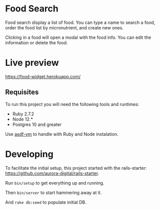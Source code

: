 # Food Search

Food search display a list of food. You can type a name to search a food, order the food list by micronutrient, and create new ones.

Clicking in a food will open a modal with the food info. You can edit the information or delete the food.

# Live preview

https://food-widget.herokuapp.com/

## Requisites

To run this project you will need the following tools and runtimes:

- Ruby 2.7.2
- Node 12.\*
- Postgres 10 and greater

Use [asdf-vm](https://github.com/asdf-vm/asdf) to handle with Ruby and Node instalation.

# Developing

To facilitate the initial setup, this project started with the rails-starter: https://github.com/aurora-digital/rails-starter.

Run `bin/setup` to get everything up and running.

Then `bin/server` to start hammering away at it.

And `rake db:seed` to populate initial DB.
